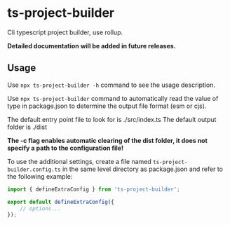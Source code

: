 # ts-project-builder

Cli typescript project builder, use rollup.

**Detailed documentation will be added in future releases.**

## Usage

Use `npx ts-project-builder -h` command to see the usage description.

Use `npx ts-project-builder` command to automatically read the value of type in package.json to determine the output file format (esm or cjs).

The default entry point file to look for is ./src/index.ts
The default output folder is ./dist

**The -c flag enables automatic clearing of the dist folder, it does not specify a path to the configuration file!**

To use the additional settings, create a file named `ts-project-builder.config.ts` in the same level directory as package.json and refer to the following example:
```typescript
import { defineExtraConfig } from 'ts-project-builder';

export default defineExtraConfig({
	// options...
});
```
